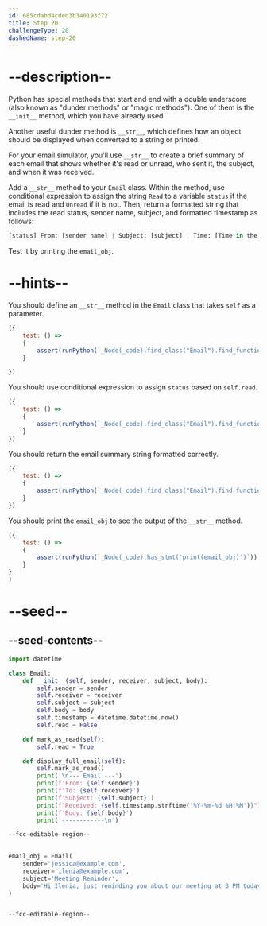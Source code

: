 ```yaml
---
id: 685cdabd4cded3b340193f72
title: Step 20
challengeType: 20
dashedName: step-20
---
```


# --description--

Python has special methods that start and end with a double underscore (also known as "dunder methods" or "magic methods"). One of them is the `__init__` method, which you have already used.

Another useful dunder method is `__str__`, which defines how an object should be displayed when converted to a string or printed.

For your email simulator, you'll use `__str__` to create a brief summary of each email that shows whether it's read or unread, who sent it, the subject, and when it was received.

Add a `__str__` method to your `Email` class. Within the method, use conditional expression to assign the string `Read` to a variable `status` if the email is read and `Unread` if it is not. Then, return a formatted string that includes the read status, sender name, subject, and formatted timestamp as follows:

```py
[status] From: [sender name] | Subject: [subject] | Time: [Time in the format '%Y-%m-%d %H:%M']
```

Test it by printing the `email_obj`.

# --hints--

You should define an `__str__` method in the `Email` class that takes `self` as a parameter.

```js
({
    test: () => 
    {
        assert(runPython(`_Node(_code).find_class("Email").find_function("__str__").has_args("self")`))
    }

})
```

You should use conditional expression to assign `status` based on `self.read`.

```js
({
    test: () => 
    {
        assert(runPython(`_Node(_code).find_class("Email").find_function("__str__").find_body()[0].is_equivalent("status = 'Read' if self.read else 'Unread'")`))
    }
})
```

You should return the email summary string formatted correctly.

```js
({
    test: () => 
    { 
        assert(runPython(`_Node(_code).find_class("Email").find_function("__str__").find_body()[1].is_equivalent("return f'[{status}] From: {self.sender} | Subject: {self.subject} | Time: {self.timestamp.strftime(\\"%Y-%m-%d %H:%M\\")}'")`))
    }
})
```

You should print the `email_obj` to see the output of the `__str__` method.

```js
({
    test: () => 
    {
        assert(runPython(`_Node(_code).has_stmt('print(email_obj)')`))
    }
}
)
```


# --seed--

## --seed-contents--

```py
import datetime

class Email:
    def __init__(self, sender, receiver, subject, body):
        self.sender = sender
        self.receiver = receiver
        self.subject = subject
        self.body = body
        self.timestamp = datetime.datetime.now()
        self.read = False

    def mark_as_read(self):
        self.read = True

    def display_full_email(self):
        self.mark_as_read()
        print('\n--- Email ---')
        print(f'From: {self.sender}')
        print(f'To: {self.receiver}')
        print(f'Subject: {self.subject}')
        print(f"Received: {self.timestamp.strftime('%Y-%m-%d %H:%M')}")
        print(f'Body: {self.body}')
        print('------------\n')

--fcc-editable-region--
    

email_obj = Email(
    sender='jessica@example.com',
    receiver='ilenia@example.com',
    subject='Meeting Reminder',
    body='Hi Ilenia, just reminding you about our meeting at 3 PM today.'
)


--fcc-editable-region--

```
